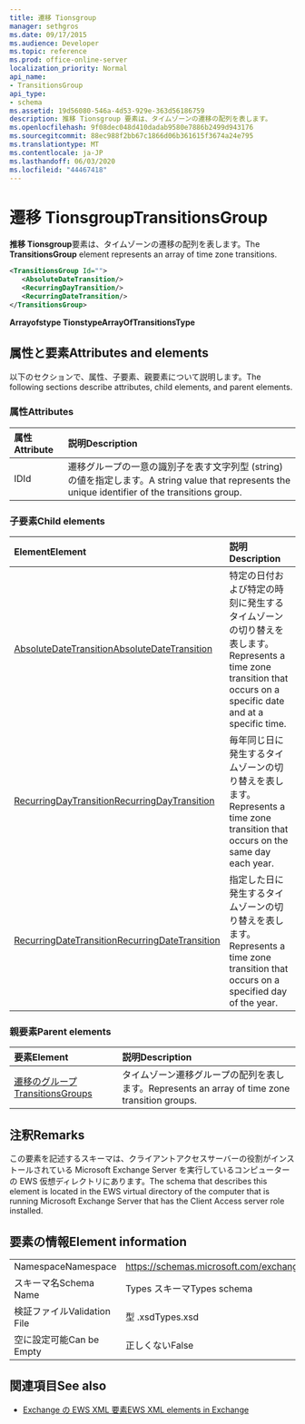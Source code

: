```yaml
---
title: 遷移 Tionsgroup
manager: sethgros
ms.date: 09/17/2015
ms.audience: Developer
ms.topic: reference
ms.prod: office-online-server
localization_priority: Normal
api_name:
- TransitionsGroup
api_type:
- schema
ms.assetid: 19d56080-546a-4d53-929e-363d56186759
description: 推移 Tionsgroup 要素は、タイムゾーンの遷移の配列を表します。
ms.openlocfilehash: 9f08dec048d410dadab9580e7886b2499d943176
ms.sourcegitcommit: 88ec988f2bb67c1866d06b361615f3674a24e795
ms.translationtype: MT
ms.contentlocale: ja-JP
ms.lasthandoff: 06/03/2020
ms.locfileid: "44467418"
---
```

# <a name="transitionsgroup"></a><span data-ttu-id="d5371-103">遷移 Tionsgroup</span><span class="sxs-lookup"><span data-stu-id="d5371-103">TransitionsGroup</span></span>

<span data-ttu-id="d5371-104">**推移 Tionsgroup**要素は、タイムゾーンの遷移の配列を表します。</span><span class="sxs-lookup"><span data-stu-id="d5371-104">The **TransitionsGroup** element represents an array of time zone transitions.</span></span> 
  
```xml
<TransitionsGroup Id="">
   <AbsoluteDateTransition/>
   <RecurringDayTransition/>
   <RecurringDateTransition/>
</TransitionsGroup>
```

 <span data-ttu-id="d5371-105">**Arrayofstype Tionstype**</span><span class="sxs-lookup"><span data-stu-id="d5371-105">**ArrayOfTransitionsType**</span></span>
## <a name="attributes-and-elements"></a><span data-ttu-id="d5371-106">属性と要素</span><span class="sxs-lookup"><span data-stu-id="d5371-106">Attributes and elements</span></span>

<span data-ttu-id="d5371-107">以下のセクションで、属性、子要素、親要素について説明します。</span><span class="sxs-lookup"><span data-stu-id="d5371-107">The following sections describe attributes, child elements, and parent elements.</span></span>
  
### <a name="attributes"></a><span data-ttu-id="d5371-108">属性</span><span class="sxs-lookup"><span data-stu-id="d5371-108">Attributes</span></span>

|<span data-ttu-id="d5371-109">**属性**</span><span class="sxs-lookup"><span data-stu-id="d5371-109">**Attribute**</span></span>|<span data-ttu-id="d5371-110">**説明**</span><span class="sxs-lookup"><span data-stu-id="d5371-110">**Description**</span></span>|
|:-----|:-----|
|<span data-ttu-id="d5371-111">ID</span><span class="sxs-lookup"><span data-stu-id="d5371-111">Id</span></span>  <br/> |<span data-ttu-id="d5371-112">遷移グループの一意の識別子を表す文字列型 (string) の値を指定します。</span><span class="sxs-lookup"><span data-stu-id="d5371-112">A string value that represents the unique identifier of the transitions group.</span></span>  <br/> |
   
### <a name="child-elements"></a><span data-ttu-id="d5371-113">子要素</span><span class="sxs-lookup"><span data-stu-id="d5371-113">Child elements</span></span>

|<span data-ttu-id="d5371-114">**Element**</span><span class="sxs-lookup"><span data-stu-id="d5371-114">**Element**</span></span>|<span data-ttu-id="d5371-115">**説明**</span><span class="sxs-lookup"><span data-stu-id="d5371-115">**Description**</span></span>|
|:-----|:-----|
|[<span data-ttu-id="d5371-116">AbsoluteDateTransition</span><span class="sxs-lookup"><span data-stu-id="d5371-116">AbsoluteDateTransition</span></span>](absolutedatetransition.md) <br/> |<span data-ttu-id="d5371-117">特定の日付および特定の時刻に発生するタイムゾーンの切り替えを表します。</span><span class="sxs-lookup"><span data-stu-id="d5371-117">Represents a time zone transition that occurs on a specific date and at a specific time.</span></span>  <br/> |
|[<span data-ttu-id="d5371-118">RecurringDayTransition</span><span class="sxs-lookup"><span data-stu-id="d5371-118">RecurringDayTransition</span></span>](recurringdaytransition.md) <br/> |<span data-ttu-id="d5371-119">毎年同じ日に発生するタイムゾーンの切り替えを表します。</span><span class="sxs-lookup"><span data-stu-id="d5371-119">Represents a time zone transition that occurs on the same day each year.</span></span>  <br/> |
|[<span data-ttu-id="d5371-120">RecurringDateTransition</span><span class="sxs-lookup"><span data-stu-id="d5371-120">RecurringDateTransition</span></span>](recurringdatetransition.md) <br/> |<span data-ttu-id="d5371-121">指定した日に発生するタイムゾーンの切り替えを表します。</span><span class="sxs-lookup"><span data-stu-id="d5371-121">Represents a time zone transition that occurs on a specified day of the year.</span></span>  <br/> |
   
### <a name="parent-elements"></a><span data-ttu-id="d5371-122">親要素</span><span class="sxs-lookup"><span data-stu-id="d5371-122">Parent elements</span></span>

|<span data-ttu-id="d5371-123">**要素**</span><span class="sxs-lookup"><span data-stu-id="d5371-123">**Element**</span></span>|<span data-ttu-id="d5371-124">**説明**</span><span class="sxs-lookup"><span data-stu-id="d5371-124">**Description**</span></span>|
|:-----|:-----|
|[<span data-ttu-id="d5371-125">遷移のグループ</span><span class="sxs-lookup"><span data-stu-id="d5371-125">TransitionsGroups</span></span>](transitionsgroups.md) <br/> |<span data-ttu-id="d5371-126">タイムゾーン遷移グループの配列を表します。</span><span class="sxs-lookup"><span data-stu-id="d5371-126">Represents an array of time zone transition groups.</span></span>  <br/> |
   
## <a name="remarks"></a><span data-ttu-id="d5371-127">注釈</span><span class="sxs-lookup"><span data-stu-id="d5371-127">Remarks</span></span>

<span data-ttu-id="d5371-128">この要素を記述するスキーマは、クライアントアクセスサーバーの役割がインストールされている Microsoft Exchange Server を実行しているコンピューターの EWS 仮想ディレクトリにあります。</span><span class="sxs-lookup"><span data-stu-id="d5371-128">The schema that describes this element is located in the EWS virtual directory of the computer that is running Microsoft Exchange Server that has the Client Access server role installed.</span></span>
  
## <a name="element-information"></a><span data-ttu-id="d5371-129">要素の情報</span><span class="sxs-lookup"><span data-stu-id="d5371-129">Element information</span></span>

|||
|:-----|:-----|
|<span data-ttu-id="d5371-130">Namespace</span><span class="sxs-lookup"><span data-stu-id="d5371-130">Namespace</span></span>  <br/> |https://schemas.microsoft.com/exchange/services/2006/types  <br/> |
|<span data-ttu-id="d5371-131">スキーマ名</span><span class="sxs-lookup"><span data-stu-id="d5371-131">Schema Name</span></span>  <br/> |<span data-ttu-id="d5371-132">Types スキーマ</span><span class="sxs-lookup"><span data-stu-id="d5371-132">Types schema</span></span>  <br/> |
|<span data-ttu-id="d5371-133">検証ファイル</span><span class="sxs-lookup"><span data-stu-id="d5371-133">Validation File</span></span>  <br/> |<span data-ttu-id="d5371-134">型 .xsd</span><span class="sxs-lookup"><span data-stu-id="d5371-134">Types.xsd</span></span>  <br/> |
|<span data-ttu-id="d5371-135">空に設定可能</span><span class="sxs-lookup"><span data-stu-id="d5371-135">Can be Empty</span></span>  <br/> |<span data-ttu-id="d5371-136">正しくない</span><span class="sxs-lookup"><span data-stu-id="d5371-136">False</span></span>  <br/> |
   
## <a name="see-also"></a><span data-ttu-id="d5371-137">関連項目</span><span class="sxs-lookup"><span data-stu-id="d5371-137">See also</span></span>



- [<span data-ttu-id="d5371-138">Exchange の EWS XML 要素</span><span class="sxs-lookup"><span data-stu-id="d5371-138">EWS XML elements in Exchange</span></span>](ews-xml-elements-in-exchange.md)

